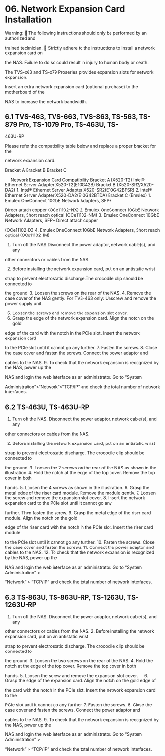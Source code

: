 # 06.	Network Expansion Card Installation

 Warning: 
	The following instructions should only be performed by an authorized and 

trained technician. 
	Strictly adhere to the instructions to install a network expansion card on 

the NAS. Failure to do so could result in injury to human body or death.

The TVS-x63 and TS-x79 Proseries provides expansion slots for network expansion. 

Insert an extra network expansion card (optional purchase) to the motherboard of the 

NAS to increase the network bandwidth. 


## 6.1	TVS-463, TVS-663, TVS-863, TS-563, TS-879 Pro, TS-1079 Pro, TS-463U, TS-

463U-RP

Please refer the compatibility table below and replace a proper bracket for the 

network expansion card.
 	 	 
Bracket A	Bracket B	Bracket C

 
	Network Expansion Card Compatibility
Bracket A (X520-T2)	Intel® Ethernet Server Adapter X520-T2(E10G42B)
Bracket B
(X520-SR2/X520-DA2)	1.	Intel® Ethernet Server Adapter X520-SR2(E10G42BFSR)
2.	Intel® Ethernet Server Adapter X520-DA2(E10G42BTDA)
Bracket C (Emulex)	1.	Emulex OneConnect 10GbE Network Adapters, SFP+ 

Direct attach copper (OCe11102-NX)
2.	Emulex OneConnect 10GbE Network Adapters, Short reach optical (OCe11102-NM)
3.	Emulex OneConnect 10GbE Network Adapters, SFP+ Direct attach copper 

(OCe11102-IX)
4.	Emulex OneConnect 10GbE Network Adapters, Short reach optical (OCe11102-IM)

1.	Turn off the NAS.Disconnect the power adaptor, network cable(s), and any 

other connectors or cables from the NAS. 

2.	Before installing the network expansion card, put on an antistatic wrist 

strap to prevent electrostatic discharge.The crocodile clip should be connected to 

the ground. 
3.	Loosen the screws on the rear of the NAS. 
4.	Remove the case cover of the NAS gently. 
For TVS-463 only: Unscrew and remove the power supply unit.

5.	Loosen the screws and remove the expansion slot cover. 
6.	Grasp the edge of the network expansion card. Align the notch on the gold 

edge of the card with the notch in the PCIe slot. Insert the network expansion card 

to the PCIe slot until it cannot go any further.
7.	Fasten the screws.
8.	Close the case cover and fasten the screws. Connect the power adaptor and 

cables to the NAS. 
9.	To check that the network expansion is recognized by the NAS, power up the 

NAS and login the web interface as an administrator. Go to “System 

Administration”>“Network”>“TCP/IP” and check the total number of network interfaces. 

## 6.2	TS-463U, TS-463U-RP

1.	Turn off the NAS. Disconnect the power adaptor, network cable(s), and any 

other connectors or cables from the NAS.

2.	Before installing the network expansion card, put on an antistatic wrist 

strap to prevent electrostatic discharge. The crocodile clip should be connected to 

the ground.
3.	Loosen the 2 screws on the rear of the NAS as shown in the illustration.
4.	Hold the notch at the edge of the top cover. Remove the top cover in both 

hands.
5.	Loosen the 4 screws as shown in the illustration. 
6.	Grasp the metal edge of the riser card module. Remove the module gently. 
7.	Loosen the screw and remove the expansion slot cover. 
8.	Insert the network expansion card to the PCIe slot until it cannot go any 

further. Then fasten the screw.
9.	Grasp the metal edge of the riser card module. Align the notch on the gold 

edge of the riser card with the notch in the PCIe slot. Insert the riser card module 

to the PCIe slot until it cannot go any further.
10.	Fasten the screws. Close the case cover and fasten the screws. 
11.	Connect the power adaptor and cables to the NAS. 
12.	To check that the network expansion is recognized by the NAS, power up the 

NAS and login the web interface as an administrator. Go to “System Administration” > 

“Network” > “TCP/IP” and check the total number of network interfaces.
 

## 6.3	TS-863U, TS-863U-RP, TS-1263U, TS-1263U-RP

1.	Turn off the NAS. Disconnect the power adaptor, network cable(s), and any 

other connectors or cables from the NAS.
2.	Before installing the network expansion card, put on an antistatic wrist 

strap to prevent electrostatic discharge. The crocodile clip should be connected to 

the ground. 
3.	Loosen the two screws on the rear of the NAS. 
4.	Hold the notch at the edge of the top cover. Remove the top cover in both 

hands. 
5.	Loosen the screw and remove the expansion slot cover. 
 
6.	Grasp the edge of the expansion card. Align the notch on the gold edge of 

the card with the notch in the PCIe slot. Insert the network expansion card to the 

PCIe slot until it cannot go any further. 
7.	Fasten the screws.
8.	Close the case cover and fasten the screws. Connect the power adaptor and 

cables to the NAS. 
9.	To check that the network expansion is recognized by the NAS, power up the 

NAS and login the web interface as an administrator. Go to “System Administration” > 

“Network” > “TCP/IP” and check the total number of network interfaces.